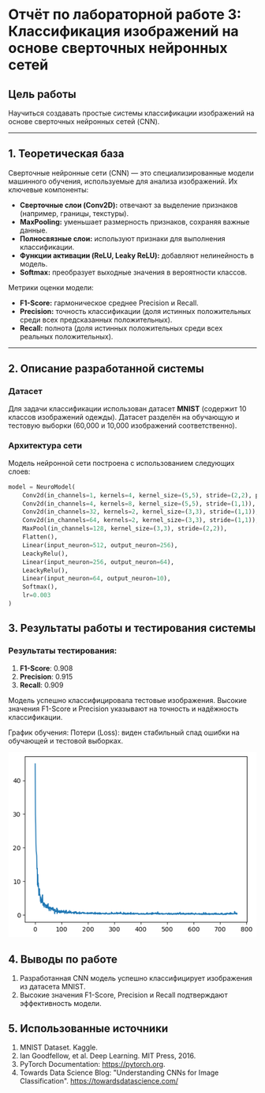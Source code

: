# Отчёт по лабораторной работе 3: Классификация изображений на основе сверточных нейронных сетей

## Цель работы
Научиться создавать простые системы классификации изображений на основе сверточных нейронных сетей (CNN).

---

## 1. Теоретическая база

Сверточные нейронные сети (CNN) — это специализированные модели машинного обучения, используемые для анализа изображений. Их ключевые компоненты:
- **Сверточные слои (Conv2D):** отвечают за выделение признаков (например, границы, текстуры).
- **MaxPooling:** уменьшает размерность признаков, сохраняя важные данные.
- **Полносвязные слои:** используют признаки для выполнения классификации.
- **Функции активации (ReLU, Leaky ReLU):** добавляют нелинейность в модель.
- **Softmax:** преобразует выходные значения в вероятности классов.

Метрики оценки модели:
- **F1-Score:** гармоническое среднее Precision и Recall.
- **Precision:** точность классификации (доля истинных положительных среди всех предсказанных положительных).
- **Recall:** полнота (доля истинных положительных среди всех реальных положительных).

---

## 2. Описание разработанной системы

### Датасет
Для задачи классификации использован датасет **MNIST** (содержит 10 классов изображений одежды). Датасет разделён на обучающую и тестовую выборки (60,000 и 10,000 изображений соответственно).

### Архитектура сети
Модель нейронной сети построена с использованием следующих слоев:
```python
model = NeuroModel(
    Conv2d(in_channels=1, kernels=4, kernel_size=(5,5), stride=(2,2), padding=(1,1)),
    Conv2d(in_channels=4, kernels=8, kernel_size=(5,5), stride=(1,1)),
    Conv2d(in_channels=32, kernels=2, kernel_size=(3,3), stride=(1,1)),
    Conv2d(in_channels=64, kernels=2, kernel_size=(3,3), stride=(1,1)),
    MaxPool(in_channels=128, kernel_size=(3,3), stride=(2,2)),
    Flatten(),
    Linear(input_neuron=512, output_neuron=256),
    LeackyRelu(),
    Linear(input_neuron=256, output_neuron=64),
    LeackyRelu(),
    Linear(input_neuron=64, output_neuron=10),
    Softmax(),
    lr=0.003
)
``` 

## 3. Результаты работы и тестирования системы

### Результаты тестирования:

1. **F1-Score**: 0.908
2. **Precision**: 0.915
3. **Recall**: 0.909

Модель успешно классифицировала тестовые изображения. Высокие значения F1-Score и Precision указывают на точность и надёжность классификации.

График обучения:
Потери (Loss): виден стабильный спад ошибки на обучающей и тестовой выборках.

![alt text](./output.png)

## 4. Выводы по работе
1. Разработанная CNN модель успешно классифицирует изображения из датасета MNIST.
2. Высокие значения F1-Score, Precision и Recall подтверждают эффективность модели.

## 5. Использованные источники
1. MNIST Dataset. Kaggle.
2. Ian Goodfellow, et al. Deep Learning. MIT Press, 2016.
3. PyTorch Documentation: https://pytorch.org.
4. Towards Data Science Blog: "Understanding CNNs for Image Classification". https://towardsdatascience.com/